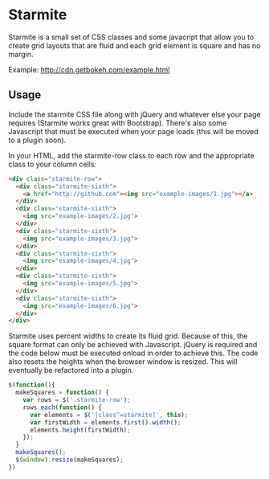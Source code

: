 Starmite
=======


Starmite is a small set of CSS classes and some javacript that allow you to create grid layouts that are fluid and each grid element is square and has no margin. 

Example: http://cdn.getbokeh.com/example.html

Usage
-----

Include the starmite CSS file along with jQuery and whatever else your page requires (Starmite works great with Bootstrap). There's also some Javascript that must be executed when your page loads (this will be moved to a plugin soon).

In your HTML, add the starmite-row class to each row and the appropriate class to your column cells:
``` html
<div class="starmite-row">
  <div class="starmite-sixth">
    <a href="http://github.com"><img src="example-images/1.jpg"></a>
  </div>
  <div class="starmite-sixth">
    <img src="example-images/2.jpg">
  </div>
  <div class="starmite-sixth">
    <img src="example-images/3.jpg">
  </div>
  <div class="starmite-sixth">
    <img src="example-images/4.jpg">
  </div>
  <div class="starmite-sixth">
    <img src="example-images/5.jpg">
  </div>
  <div class="starmite-sixth">
    <img src="example-images/6.jpg">
  </div>
</div>
```

Starmite uses percent widths to create its fluid grid. Because of this, the square format can only be achieved with Javascript. jQuery is required and the code below must be executed onload in order to achieve this. The code also resets the heights when the browser window is resized. This will eventually be refactored into a plugin. 
``` javascript
$(function(){
  makeSquares = function() {
    var rows = $('.starmite-row');
    rows.each(function() {
      var elements = $('[class^=starmite]', this);
      var firstWidth = elements.first().width();
      elements.height(firstWidth);  
    });
  }
  makeSquares();
  $(window).resize(makeSquares);
})
```

